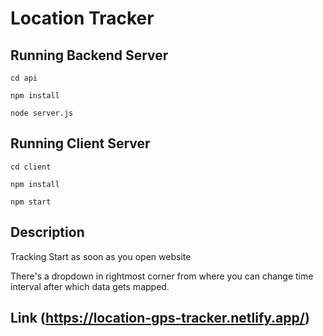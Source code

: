 # Location Tracker

## Running Backend Server 
   ```cd api```

   ```npm install```
   
   ```node server.js```

## Running Client Server
  ```cd client``` 

  ```npm install```
  
  ```npm start```

## Description
   Tracking Start as soon as you open website
   
   There's a dropdown in rightmost corner from where you can change time interval after which data gets mapped.

## Link (https://location-gps-tracker.netlify.app/)

